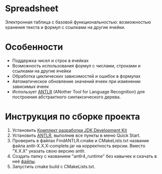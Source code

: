 # Spreadsheet
Электронная таблица с базовой функциональностью: возможностью хранения текста и формул с ссылками на другие ячейки.
# Особенности
- Поддержка чисел и строк в ячейках
- Возможность использования формул с числами, строками и ссылками на другие ячейки
- Обработка циклических зависимостей и ошибок в формулах
- Автоматическое обновление значений ячеек при изменении зависимых ячеек
- Использует [ANTLR](https://www.antlr.org/) (ANother Tool for Language Recognition) для построения абстрактного синтаксического дерева.
# Инструкция по сборке проекта
1. Установить [Комплект разработки JDK Development Kit](https://www.oracle.com/java/technologies/downloads/)
2. Установить [ANTLR](https://www.antlr.org/), выполнив все пункты в меню Quick Start.
3. Проверить в файлах FindANTLR.cmake и CMakeLists.txt название файла antlr-X.X.X-complete.jar на корректность версии. Вместо "X.X.X" указать свою версию antlr.
4. Создать папку с названием "antlr4_runtime" без кавычек и скачать в неё [файлы](https://github.com/antlr/antlr4/tree/master/runtime/Cpp).
5. Запустить cmake build с CMakeLists.txt.
